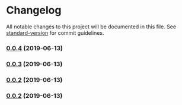 # Changelog

All notable changes to this project will be documented in this file. See [standard-version](https://github.com/conventional-changelog/standard-version) for commit guidelines.

### [0.0.4](https://github.com/anikethsaha/nix/compare/v0.0.3...v0.0.4) (2019-06-13)



### [0.0.3](https://github.com/anikethsaha/nix/compare/v0.0.2...v0.0.3) (2019-06-13)



### [0.0.2](https://github.com/anikethsaha/nix/compare/v0.0.1...v0.0.2) (2019-06-13)


### [0.0.2](https://github.com/anikethsaha/nix/compare/v0.0.1...v0.0.2) (2019-06-13)
